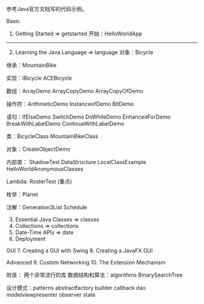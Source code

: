 参考Java官方文档写的代码示例。

Basic
1. Getting Started   => getstarted
开始：HelloWorldApp
------------------

2. Learning the Java Language => language
对象：Bicycle

继承：MountainBike

实现：IBicycle
ACEBicycle

数组：ArrayDemo
ArrayCopyDemo
ArrayCopyOfDemo

操作符：ArithmeticDemo
InstanceofDemo
BitDemo

语句：IfElseDemo
SwitchDemo
DoWhileDemo
EnhancedForDemo
BreakWithLabelDemo
ContinueWithLabelDemo

类：BicycleClass
MountainBikeClass

对象：CreateObjectDemo

内部类：
ShadowTest
DataStructure
LocalClassExample
HelloWorldAnonymousClasses

Lambda: RosterTest (重点)

枚举：Planet

注解：Generation3List
Schedule





3. Essential Java Classes   => classes
4. Collections  => collections
5. Date-Time APIs   => date
6. Deployment

GUI
7. Creating a GUI with Swing
8. Creating a JavaFX GUI

Advanced
9. Custom Networking
10. The Extension Mechanism

附录：
两个非常流行的库
数据结构和算法：algorithms
BinarySearchTree


设计模式：patterns
abstractfactory
builder
callback
dao
modelviewpresenter
observer
state
